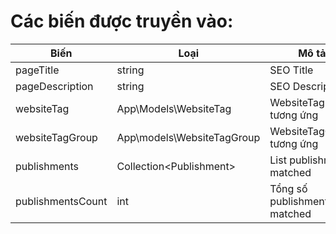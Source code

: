 # Các biến được truyền vào:

| Biến              | Loại                       | Mô tả                        |
|-------------------|----------------------------|------------------------------|
| pageTitle         | string                     | SEO Title                    |
| pageDescription   | string                     | SEO Description              |
| websiteTag        | App\Models\WebsiteTag      | WebsiteTag tương ứng         |
| websiteTagGroup   | App\models\WebsiteTagGroup | WebsiteTagGroup tương ứng    |
| publishments      | Collection\<Publishment>   | List publishments matched    |
| publishmentsCount | int                        | Tổng số publishments matched |
